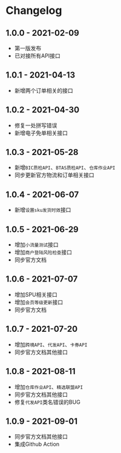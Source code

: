 # Changelog

## 1.0.0 - 2021-02-09

- 第一版发布
- 已对接所有API接口

## 1.0.1 - 2021-04-13
- 新增两个订单相关的接口

## 1.0.2 - 2021-04-30
- 修复一处拼写错误
- 新增电子免单相关接口

## 1.0.3 - 2021-05-28
- 新增`BIC质检API`、`BTAS质检API`、`仓库作业API`
- 同步更新官方物流和订单相关接口

## 1.0.4 - 2021-06-07
- 新增`设置sku发货时效`接口

## 1.0.5 - 2021-06-29
- 增加`小流量测试`接口
- 增加`商户登陆风险检查`接口
- 同步官方文档

## 1.0.6 - 2021-07-07
- 增加SPU相关接口
- 增加`会员等级更新`接口
- 同步官方文档

## 1.0.7 - 2021-07-20
- 增加`跨境API`、`代发API`、`卡券API`
- 同步官方文档其他接口

## 1.0.8 - 2021-08-11
- 增加`仓库作业API`、`精选联盟API`
- 同步官方文档其他接口
- 修复`代发API`类名错误的BUG

## 1.0.9 - 2021-09-01
- 同步官方文档其他接口
- 集成Github Action
